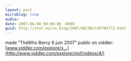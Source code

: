 ```yaml
---
layout: post
microblog: true
audio: 
date: 2007-06-08 00:00:00 -0000
guid: http://xtof.micro.blog/2007/06/08/t95795772.html
---
```

made "TheWho Bercy 6 juin 2007" public on viddler: [www.viddler.com/explore/x...](http://www.viddler.com/explore/xtof/videos/4/)
